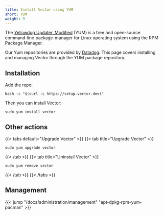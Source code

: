 ```yaml
---
title: Install Vector using YUM
short: YUM
weight: 9
---
```


The [Yellowdog Updater, Modified][yum] (YUM) is a free and open-source command-line package-manager for Linux operating system using the RPM Package Manager.

Our Yum repositories are provided by [Datadog]. This page covers installing and managing Vector
through the YUM package repository.

## Installation

Add the repo:

```shell
bash -c "$(curl -L https://setup.vector.dev)"
```

Then you can install Vector:

```shell
sudo yum install vector
```

## Other actions

{{< tabs default="Upgrade Vector" >}}
{{< tab title="Upgrade Vector" >}}

```shell
sudo yum upgrade vector
```

{{< /tab >}}
{{< tab title="Uninstall Vector" >}}

```shell
sudo yum remove vector
```

{{< /tab >}}
{{< /tabs >}}

## Management

{{< jump "/docs/administration/management" "apt-dpkg-rpm-yum-pacman" >}}

[Datadog]: https://www.datadoghq.com/
[yum]: https://en.wikipedia.org/wiki/Yum_(software)
